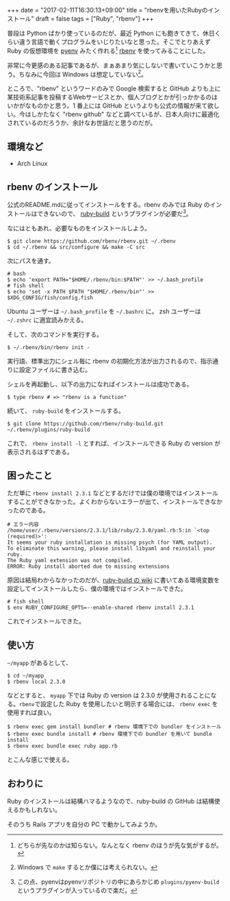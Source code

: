 +++
date = "2017-02-11T16:30:13+09:00"
title = "rbenvを用いたRubyのインストール"
draft = false
tags = ["Ruby", "rbenv"]
+++

普段は Python ばかり使っているのだが、最近 Python にも飽きてきて、休日くらい違う言語で動くプログラムをいじりたいなと思った。そこでとりあえず Ruby の仮想環境を [pyenv](https://github.com/yyuu/pyenv) みたく作れる[^1] [rbenv](https://github.com/rbenv/rbenv) を使ってみることにした。

非常に今更感のある記事であるが、まぁあまり気にしないで書いていこうかと思う。ちなみに今回は Windows は想定していない[^3]。

[^1]: どちらが先なのかは知らない。なんとなく rbenv のほうが先な気がするが。

[^3]: Windows で `make` するとか僕には考えられない。

ところで、"rbenv" というワードのみで Google 検索すると GitHub よりも上に某技術系記事を投稿するWebサービスとか、個人ブログとかが引っかかるのはいかがなものかと思う。1 番上には GitHub というよりも公式の情報が来て欲しい。今はしかたなく "rbenv github" などと調べているが、日本人向けに最適化されているのだろうか、余計なお世話だと思うのだが。

## 環境など

* Arch Linux

## rbenv のインストール

公式のREADME.mdに従ってインストールをする。rbenv のみでは Ruby のインストールはできないので、 [ruby-build](https://github.com/rbenv/ruby-build) というプラグインが必要だ[^2]。

[^2]: この点、pyenvはpyenvリポジトリの中にあらかじめ `plugins/pyenv-build` というプラグインが入っているので楽だ。

なにはともあれ、必要なものをインストールしよう。

```
$ git clone https://github.com/rbenv/rbenv.git ~/.rbenv
$ cd ~/.rbenv && src/configure && make -C src
```

次にパスを通す。

```
# bash
$ echo 'export PATH="$HOME/.rbenv/bin:$PATH"' >> ~/.bash_profile
# fish shell
$ echo 'set -x PATH $PATH "$HOME/.rbenv/bin"' >> $XDG_CONFIG/fish/config.fish
```

Ubuntu ユーザーは `~/.bash_profile` を `~/.bashrc` に。 zsh ユーザーは `~/.zshrc` に適宜読みかえる。

そして、次のコマンドを実行する。

```
$ ~/.rbenv/bin/rbenv init -
```

実行語、標準出力にシェル毎に rbenv の初期化方法が出力されるので、指示通りに設定ファイルに書き込む。

シェルを再起動し、以下の出力になればインストールは成功である。

```
$ type rbenv # => "rbenv is a function"
```

続いて、 `ruby-build` をインストールする。

```
$ git clone https://github.com/rbenv/ruby-build.git ~/.rbenv/plugins/ruby-build
```

これで、 `rbenv install -l` とすれば、インストールできる Ruby の version が表示されるはずである。

## 困ったこと

ただ単に `rbenv install 2.3.1` などとするだけでは僕の環境ではインストールすることができなかった。よくわからないエラーが出て、インストールできなかったのである。

```
# エラー内容
/home/user/.rbenv/versions/2.3.1/lib/ruby/2.3.0/yaml.rb:5:in `<top (required)>':
It seems your ruby installation is missing psych (for YAML output).
To eliminate this warning, please install libyaml and reinstall your ruby.
The Ruby yaml extension was not compiled.
ERROR: Ruby install aborted due to missing extensions
```

原因は結局わからなかったのだが、[ruby-build の wiki](https://github.com/rbenv/ruby-build/wiki#build-failure-of-fiddle-with-ruby-220) に書いてある環境変数を設定してインストールしたら、僕の環境ではインストールできた。

```
# fish shell
$ env RUBY_CONFIGURE_OPTS=--enable-shared rbenv install 2.3.1
```

これでインストールできた。

## 使い方

`~/myapp` があるとして、

```
$ cd ~/myapp
$ rbenv local 2.3.0
```

などとすると、 `myapp` 下では Ruby の version は 2.3.0 が使用されることになる。`rbenv`で設定した Ruby を使用したいと明示する場合には、 `rbenv exec` を使用すれば良い。

```
$ rbenv exec gem install bundler # rbenv 環境下での bundler をインストール
$ rbenv exec bundle install # rbenv 環境下での bundler を用いて bundle install
$ rbenv exec bundle exec ruby app.rb
```

とこんな感じで使える。

## おわりに

Ruby のインストールは結構ハマるようなので、ruby-build の GitHub は結構使えるかもしれない。

そのうち Rails アプリを自分の PC で動かしてみようか。

